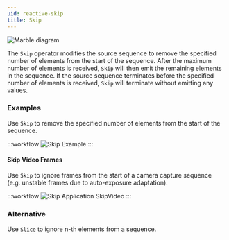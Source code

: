 ```yaml
---
uid: reactive-skip
title: Skip
---
```


![Marble diagram](~/images/reactive-skip.svg)

The `Skip` operator modifies the source sequence to remove the specified number of elements from the start of the sequence. After the maximum number of elements is received, `Skip` will then emit the remaining elements in the sequence. If the source sequence terminates before the specified number of elements is received, `Skip` will terminate without emitting any values.

### Examples

Use `Skip` to remove the specified number of elements from the start of the sequence.

:::workflow
![Skip Example](../workflows/reactive-skip-example.bonsai)
:::

#### Skip Video Frames

Use `Skip` to ignore frames from the start of a camera capture sequence (e.g. unstable frames due to auto-exposure adaptation).

:::workflow
![Skip Application SkipVideo](../workflows/reactive-skip-application-skipvideo.bonsai)
:::

### Alternative

Use [`Slice`](xref:Bonsai.Reactive.Slice) to ignore n-th elements from a sequence.